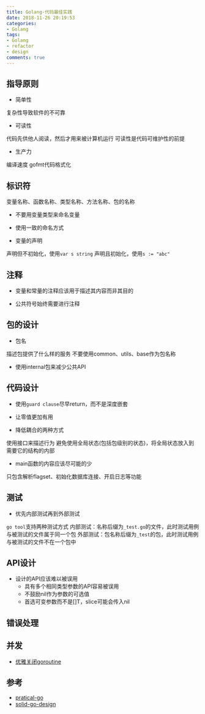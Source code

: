 ```yaml
---
title: Golang-代码最佳实践
date: 2018-11-26 20:19:53
categories:
- Golang
tags:
- Golang
- refactor
- design
comments: true
---
```


## 指导原则

* 简单性

复杂性导致软件的不可靠

* 可读性

代码先供他人阅读，然后才用来被计算机运行
可读性是代码可维护性的前提

* 生产力

编译速度
gofmt代码格式化

## 标识符

变量名称、函数名称、类型名称、方法名称、包的名称

* 不要用变量类型来命名变量

* 使用一致的命名方式

* 变量的声明

声明但不初始化，使用`var s string`
声明且初始化，使用`s := "abc"`

## 注释

* 变量和常量的注释应该用于描述其内容而非其目的

* 公共符号始终需要进行注释

## 包的设计

* 包名

描述包提供了什么样的服务
不要使用common、utils、base作为包名称

* 使用internal包来减少公共API

## 代码设计

* 使用`guard clause`尽早return，而不是深度嵌套

* 让零值更加有用

* 降低耦合的两种方式

使用接口来描述行为
避免使用全局状态(包括包级别的状态)，将全局状态放入到需要它的结构的内部

* main函数的内容应该尽可能的少

只包含解析flagset、初始化数据库连接、开启日志等功能

## 测试

* 优先内部测试再到外部测试

`go tool`支持两种测试方式
内部测试：名称后缀为`_test.go`的文件，此时测试用例与被测试的文件属于同一个包
外部测试：包名称后缀为`_test`的包，此时测试用例与被测试的文件不在一个包中

## API设计

* 设计的API应该难以被误用
  * 具有多个相同类型参数的API容易被误用
  * 不鼓励nil作为参数的可选值
  * 首选可变参数而不是[]T，slice可能会传入nil

## 错误处理

## 并发

* [优雅关闭goroutine](https://gravity-xin.github.io/2018/11/19/Golang-%E4%BC%98%E9%9B%85%E5%85%B3%E9%97%ADChannel/)

## 参考

* [pratical-go](https://dave.cheney.net/practical-go/presentations/qcon-china.html)
* [solid-go-design](https://dave.cheney.net/2016/08/20/solid-go-design)
